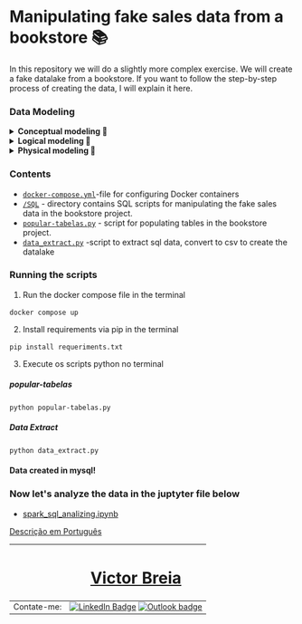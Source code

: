 # Manipulating fake sales data from a bookstore 📚

In this repository we will do a slightly more complex exercise.
We will create a fake datalake from a bookstore.
If you want to follow the step-by-step process of creating the data, I will explain it here.

### Data Modeling

<details>
  <summary> <b>Conceptual modeling 🔎</b></summary>

  ![](doc/modelo-conceitual.png)

  </details>

<details>
<summary> <b>Logical modeling 🔎</b></summary>

![](doc/modelo-logico.png)

  </details>

<details>
<summary> <b>Physical modeling 🔎</b></summary>

![](doc/modelo-fisico.png)

  </details>


### Contents

- [`docker-compose.yml`](docker-compose.yml)-file for configuring Docker containers
- [`/SQL`](/sql) - directory contains SQL scripts for manipulating the fake sales data in the bookstore project.
- [`popular-tabelas.py`](popular-tabelas.py) - script for populating tables in the bookstore project.
- [`data_extract.py`](data_extract.py) -script to extract sql data, convert to csv to create the datalake

### Running the scripts

1. Run the docker compose file in the terminal
```
docker compose up
```
2. Install requirements via pip in the terminal
```
pip install requeriments.txt
```
3. Execute os scripts python no terminal
 ##### popular-tabelas
```
python popular-tabelas.py
```
##### Data Extract
```
python data_extract.py
```
#### Data created in mysql!

### Now let's analyze the data in the juptyter file below

- [spark_sql_analizing.ipynb](spark_sql_analizing.ipynb)

[Descrição em Português](README_PT.md)

| <a  href="https://www.linkedin.com/in/victor-breia/"> <img  style="border-radius: 50%;"  src="https://raw.githubusercontent.com/vbreia/vbreia/main/Sem%20T%C3%ADtulo-2.pn" width="100px;"  alt=""/> |<h1> [Victor Breia](https://www.linkedin.com/in/victor-breia/)</a>                                                                      </h1>                                                                                                                                                                                    |
| ----------------------------------------------------------------------------------------------------------------------------------------------------------------------------------------------------------------------------- | ---------------------------------------------------------------------------------------------------------------------------------------------------------------------------------------------------------------------------------------------------------------------------------------------------------------------- |
| Contate-me:                                                                                                                                                                                                                   | [![LinkedIn Badge](https://img.shields.io/badge/linkedin-blue?logo=linkedin&style=for-the-badge&logoColor=white)](https://www.linkedin.com/in/victor-breia/) [![Outlook badge](https://img.shields.io/badge/outlook-blue?logo=microsoftoutlook&style=for-the-badge&logoColor=white)](mailto:victordaschagas@outlook.com) |
